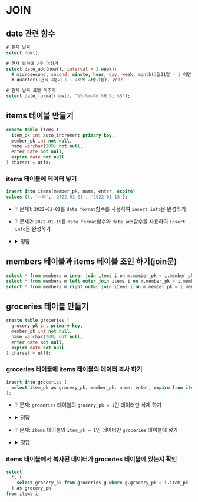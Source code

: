 # JOIN

## date 관련 함수
```sql
# 현재 날짜
select now();

# 현재 날짜에 2주 더하기
select date_add(now(), interval + 2 week);
  # microsecond, second, minute, hour, day, week, month(3월31일 - 1 이면 2월 28일. 윤년이면 29일),
  # quarter(1년의 4분기 1 ~ 4까지 사용가능), year

# 현재 날짜 포맷 마추기
select date_format(now(), '%Y-%m-%d %H:%i:%S');
```

## items 테이블 만들기
```sql
create table items (
  item_pk int auto_increment primary key,
  member_pk int not null,
  name varchar(200) not null,
  enter date not null,
  expire date not null
) charset = utf8;
```

### items 테이블에 데이터 넣기
```sql
insert into items(member_pk, name, enter, expire)
values (1, '사과', '2022-01-01', '2022-01-15');
```

* ❔ 문제1: `2022-01-01`를 `date_format`함수를 사용하여 `insert into`문 완성하기
* ❔ 문제2: `2022-01-15`를 `date_format`함수와 `date_add`함수를 사용하여 `insert into`문 완성하기
* <details><summary>정답</summary>

  ```sql
  insert into items(member_pk, name, enter, expire)
  values (1, '사과', date_format(now(), '%Y-%m-%d'), date_format(date_add(now(), interval + 2 week), '%Y-%m-%d'));
  ```
  추가 데이터 넣기
  ```sql
  insert into items(member_pk, name, enter, expire)
  values (1, '딸기', date_format(now(), '%Y-%m-%d'), date_format(date_add(now(), interval + 2 week), '%Y-%m-%d'));
  insert into items(member_pk, name, enter, expire)
  values (2, '바나나', date_format(now(), '%Y-%m-%d'), date_format(date_add(now(), interval + 2 week), '%Y-%m-%d'));
  insert into items(member_pk, name, enter, expire)
  values (3, '망고', date_format(now(), '%Y-%m-%d'), date_format(date_add(now(), interval + 2 week), '%Y-%m-%d'));
  insert into items(member_pk, name, enter, expire)
  values (100, '자몽', date_format(now(), '%Y-%m-%d'), date_format(date_add(now(), interval + 2 week), '%Y-%m-%d'));
  ```
</details>

## members 테이블과 items 테이블 조인 하기(join문)
```sql
select * from members m inner join items i on m.member_pk = i.member_pk;
select * from members m left outer join items i on m.member_pk = i.member_pk;
select * from members m right outer join items i on m.member_pk = i.member_pk;
```

## groceries 테이블 만들기
```sql
create table groceries (
  grocery_pk int primary key,
  member_pk int not null,
  name varchar(200) not null,
  enter date not null,
  expire date not null
) charset = utf8;
```

### groceries 테이블에 items 테이블의 데이터 복사 하기
```sql
insert into groceries (
  select item_pk as grocery_pk, member_pk, name, enter, expire from items
);
```

* ❔ 문제: `groceries` 테이블의 `grocery_pk = 1`인 데이터만 삭제 하기
* <details><summary>정답</summary>

  ```sql
  delete from groceries where grocery_pk = 1;
  ```
</details>

* ❔ 문제: `items` 테이블의 `item_pk = 1`인 데이터만 `groceries` 테이블에 넣기
* <details><summary>정답</summary>

  ```sql
  insert into groceries (
    select item_pk as grocery_pk, member_pk, name, enter, expire from items
    where item_pk = 1
  );
  ```
  * ❕ 다시 한번 실행 하기
</details>

### items 테이블에서 복사된 데이터가 groceries 테이블에 있는지 확인
```sql
select
  *, (
    select grocery_pk from groceries g where g.grocery_pk = i.item_pk
  ) as grocery_pk
from items i;
```

<!--
### MySQL/MariaDB Table Update Safe 모드
https://m.blog.naver.com/PostView.naver?isHttpsRedirect=true&blogId=jevida&logNo=221123654036
```sql
SET SQL_SAFE_UPDATES = 0; --해제
SET SQL_SAFE_UPDATES = 1; --설정
```
-->
